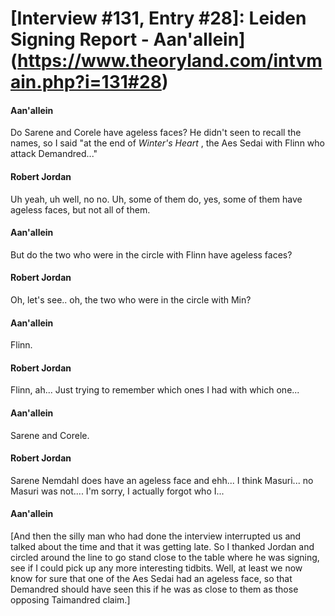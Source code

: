 # [Interview #131, Entry #28]: Leiden Signing Report - Aan'allein](https://www.theoryland.com/intvmain.php?i=131#28)

#### Aan'allein

Do Sarene and Corele have ageless faces? He didn't seen to recall the names, so I said "at the end of
*Winter's Heart*
, the Aes Sedai with Flinn who attack Demandred..."

#### Robert Jordan

Uh yeah, uh well, no no. Uh, some of them do, yes, some of them have ageless faces, but not all of them.

#### Aan'allein

But do the two who were in the circle with Flinn have ageless faces?

#### Robert Jordan

Oh, let's see.. oh, the two who were in the circle with Min?

#### Aan'allein

Flinn.

#### Robert Jordan

Flinn, ah... Just trying to remember which ones I had with which one...

#### Aan'allein

Sarene and Corele.

#### Robert Jordan

Sarene Nemdahl does have an ageless face and ehh... I think Masuri... no Masuri was not.... I'm sorry, I actually forgot who I...

#### Aan'allein

[And then the silly man who had done the interview interrupted us and talked about the time and that it was getting late. So I thanked Jordan and circled around the line to go stand close to the table where he was signing, see if I could pick up any more interesting tidbits. Well, at least we now know for sure that one of the Aes Sedai had an ageless face, so that Demandred should have seen this if he was as close to them as those opposing Taimandred claim.]

